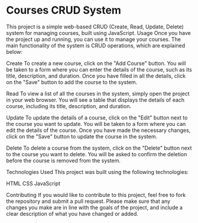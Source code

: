 # Courses CRUD System
This project is a simple web-based CRUD (Create, Read, Update, Delete) system for managing courses, built using JavaScript.
Usage
Once you have the project up and running, you can use it to manage your courses. The main functionality of the system is CRUD operations, which are explained below:

Create
To create a new course, click on the "Add Course" button. You will be taken to a form where you can enter the details of the course, such as its title, description, and duration. Once you have filled in all the details, click on the "Save" button to add the course to the system.

Read
To view a list of all the courses in the system, simply open the project in your web browser. You will see a table that displays the details of each course, including its title, description, and duration.

Update
To update the details of a course, click on the "Edit" button next to the course you want to update. You will be taken to a form where you can edit the details of the course. Once you have made the necessary changes, click on the "Save" button to update the course in the system.

Delete
To delete a course from the system, click on the "Delete" button next to the course you want to delete. You will be asked to confirm the deletion before the course is removed from the system.

Technologies Used
This project was built using the following technologies:

HTML
CSS
JavaScript

Contributing
If you would like to contribute to this project, feel free to fork the repository and submit a pull request. Please make sure that any changes you make are in line with the goals of the project, and include a clear description of what you have changed or added.
